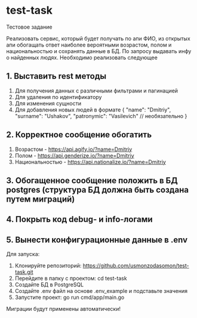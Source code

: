 # test-task
Тестовое задание

Реализовать сервис, который будет получать по апи ФИО, из открытых апи обогащать
ответ наиболее вероятными возрастом, полом и национальностью и сохранять данные в
БД. По запросу выдавать инфу о найденных людях. Необходимо реализовать следующее
## 1. Выставить rest методы
  1. Для получения данных с различными фильтрами и пагинацией
  2. Для удаления по идентификатору
  3. Для изменения сущности
  4. Для добавления новых людей в формате
{
"name": "Dmitriy",
"surname": "Ushakov",
"patronymic": "Vasilevich" // необязательно
}
## 2. Корректное сообщение обогатить
1. Возрастом - https://api.agify.io/?name=Dmitriy
2. Полом - https://api.genderize.io/?name=Dmitriy
3. Национальностью - https://api.nationalize.io/?name=Dmitriy
## 3. Обогащенное сообщение положить в БД postgres (структура БД должна быть создана путем миграций)
## 4. Покрыть код debug- и info-логами
## 5. Вынести конфигурационные данные в .env

Для запуска:
1. Клонируйте репозиторий: https://github.com/usmonzodasomon/test-task.git
2. Перейдите в папку с проектом: cd test-task
3. Создайте БД в PostgreSQL
4. Создайте .env файл на основе .env_example и подставьте значения
5. Запустите проект: go run cmd/app/main.go

Миграции будут применены автоматически!
